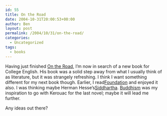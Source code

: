 ```yaml
---
id: 55
title: On the Road
date: 2004-10-31T20:00:53+00:00
author: Ben
layout: post
permalink: /2004/10/31/on-the-road/
categories:
  - Uncategorized
tags:
  - books
---
```

Having just finished [On the Road](http://www.amazon.com/exec/obidos/tg/detail/-/0140042598/qid=1099277446/sr=8-2/ref=sr_8_xs_ap_i2_xgl14/002-4037980-1012000?v=glance&s=books&n=507846), I&#8217;m now in search of a new book for College English. His book was a solid step away from what I usually think of as literature, but it was strangely refreshing. I think I want something different for my next book though. Earlier, I read[Foundation](http://www.amazon.com/exec/obidos/tg/detail/-/0553293354/qid=1099277574/sr=8-1/ref=pd_csp_1/002-4037980-1012000?v=glance&s=books&n=507846) and enjoyed it also. I was thinking maybe Herman Hesse&#8217;s[Siddhartha](http://www.amazon.com/exec/obidos/tg/detail/-/0553208845/qid=1099277663/sr=8-1/ref=pd_csp_1/002-4037980-1012000?v=glance&s=books&n=507846). [Buddhism](http://www.buddhanet.net/) was my inspiration to go with Kerouac for the last novel; maybe it will lead me further.

Any ideas out there?